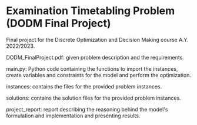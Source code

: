 # Examination Timetabling Problem (DODM Final Project)

Final project for the Discrete Optimization and Decision Making course A.Y. 2022/2023.

DODM_FinalProject.pdf: given problem description and the requirements.

main.py: Python code containing the functions to import the instances, create variables and constraints for the model and perform the optimization.

instances: contains the files for the provided problem instances.

solutions: contains the solution files for the provided problem instances. 

project_report: report describing the reasoning behind the model's formulation and implementation and presenting results.
